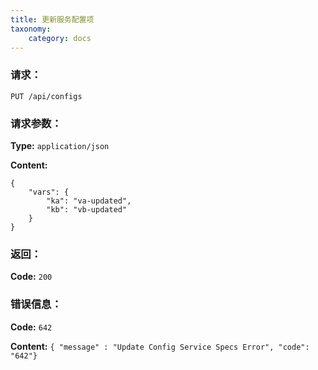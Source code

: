 ```yaml
---
title: 更新服务配置项
taxonomy:
    category: docs
---
```


### 请求：

    PUT /api/configs

### 请求参数：
	
**Type:** `application/json`

**Content:**

```
{
    "vars": {
        "ka": "va-updated",
        "kb": "vb-updated"
    }
}
```

### 返回：

**Code:** `200`

### 错误信息：

**Code:** `642`

**Content:** `{ "message" : "Update Config Service Specs Error", "code": "642"}`